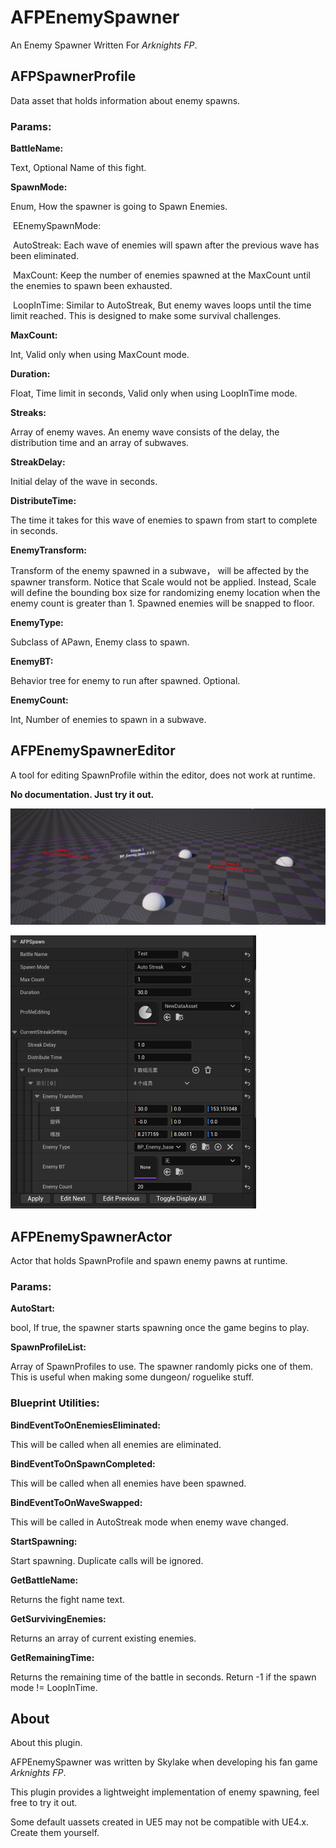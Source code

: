 # AFPEnemySpawner

An Enemy Spawner Written For *Arknights FP*.

## AFPSpawnerProfile

Data asset that holds information about enemy spawns.

### Params:

**BattleName:**

Text, Optional Name of this fight.

**SpawnMode:**

Enum, How the spawner is going to Spawn Enemies.

​	EEnemySpawnMode:

​		AutoStreak: Each wave of enemies will spawn after the previous wave has been eliminated.

​		MaxCount: Keep the number of enemies spawned at the MaxCount until the enemies to spawn been exhausted.

​		LoopInTime: Similar to AutoStreak, But enemy waves loops until the time limit reached. This is designed to make some survival challenges.

**MaxCount:**

Int, Valid only when using MaxCount mode.

**Duration:**

Float, Time limit in seconds, Valid only when using LoopInTime mode.

**Streaks:**

Array of enemy waves. An enemy wave consists of the delay, the distribution time and an array of subwaves.

**StreakDelay:**

Initial delay of the wave in seconds.

**DistributeTime:**

The time it takes for this wave of enemies to spawn from start to complete in seconds.

**EnemyTransform:**

Transform of the enemy spawned in a subwave， will be affected by the spawner transform. Notice that Scale would not be applied. Instead, Scale will define the bounding box size for randomizing enemy location when the enemy count is greater than 1. Spawned enemies will be snapped to floor.

**EnemyType:**

Subclass of APawn, Enemy class to spawn.

**EnemyBT:**

Behavior tree for enemy to run after spawned. Optional.

**EnemyCount:**

Int, Number of enemies to spawn in a subwave.



## AFPEnemySpawnerEditor

A tool for editing SpawnProfile within the editor, does not work at runtime.

**No documentation. Just try it out.**

![Scrshot](IMG/Snipaste_2023-03-17_04-39-16.png)

<img src="IMG/Snipaste_2023-03-17_04-40-26.png" alt="Scrshot" style="zoom:50%;" />

## AFPEnemySpawnerActor

Actor that holds SpawnProfile and spawn enemy pawns at runtime.

### Params:

**AutoStart:**

bool, If true, the spawner starts spawning once the game begins to play.

**SpawnProfileList:**

Array of SpawnProfiles to use. The spawner randomly picks one of them. This is useful when making some dungeon/ roguelike stuff.

### Blueprint Utilities:

**BindEventToOnEnemiesEliminated:**

This will be called when all enemies are eliminated.

**BindEventToOnSpawnCompleted:**

This will be called when all enemies have been spawned.

**BindEventToOnWaveSwapped:**

This will be called in AutoStreak mode when enemy wave changed.

**StartSpawning:**

Start spawning. Duplicate calls will be ignored.

**GetBattleName:**

Returns the fight name text.

**GetSurvivingEnemies:**

Returns an array of current existing enemies.

**GetRemainingTime:**

Returns the remaining time of the battle in seconds. Return -1 if the spawn mode != LoopInTime.



## About

About this plugin.

AFPEnemySpawner was written by Skylake when developing his fan game *Arknights FP*.

This plugin provides a lightweight implementation of enemy spawning, feel free to try it out.

Some default uassets created in UE5 may not be compatible with UE4.x. Create them yourself.

